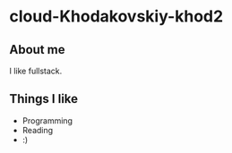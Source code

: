 # cloud-Khodakovskiy-khod2



## About me

I like fullstack. 

## Things I like

* Programming
* Reading
* :)
